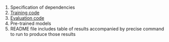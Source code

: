 1. Specification of dependencies
2. [Training code](https://github.com/ginnyching/2022-Fall-Machine-Learning/blob/main/ML_Final_Project/0816091_Final_train.ipynb)
3. [Evaluation code](https://github.com/ginnyching/2022-Fall-Machine-Learning/blob/main/ML_Final_Project/0816091_Final_inference.ipynb)    
4. Pre-trained models
5. README file includes table of results accompanied by precise command to run to produce those results
